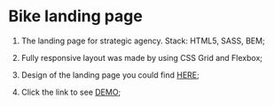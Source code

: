 # Bike landing page

1. The landing page for strategic agency. Stack: HTML5, SASS, BEM;

2. Fully responsive layout was made by using CSS Grid and Flexbox;

3. Design of the landing page you could find [HERE](https://www.figma.com/file/NZQAIydtHo5QkINyGLHNcq/BIKE-New-Version);

4. Click the link to see [DEMO](https://anatolii-bukoros.github.io/bike-landing/);
